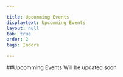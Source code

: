 ```yaml
---

title: Upcomming Events
displaytext: Upcomming Events
layout: null
tab: true
order: 2
tags: Indore

---
```


##Upcomming Events 
Will be updated soon 
